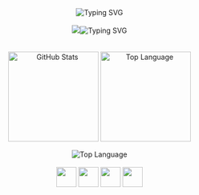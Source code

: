 
</samp>
</div>

<div align="center" width="100%">
  <img src="https://readme-typing-svg.demolab.com?font=Iosevka&color=f4cd7c&width=900&size=22&center=true&lines=I'm+from+Brazil;I'm+a+student+of+Software+engineering;I'm+also+a+Backend+Developer;Be+welcome!" alt="Typing SVG"/>
</div>

<br>
  <div align="center" width="100%">
  <img src="https://git.io/typing-svg"><img src="https://readme-typing-svg.demolab.com?font=Iosevka&size=22&duration=1000&pause=10000000000000000&color=F4CD7C&width=435&lines=Passionate+about+technology.+" alt="Typing SVG" />
</div>    
<br>
<br>
      
<div align="center">
  <img height=180 align="center" alt="GitHub Stats" src="https://github-readme-stats.vercel.app/api/?username=delsinx&show_icons=true&count_private=true&rank_icon=github&theme=ayu-mirage&font=Iosevka"/>
  <img height=180 align="center" alt="Top Language" src="https://github-readme-stats.vercel.app/api/top-langs/?username=delsinx&layout=compact&font=Iosevka&langs_count=16&theme=ayu-mirage"/>
  <br>
  <br>
  <img align="center" alt="Top Language" src="http://github-profile-summary-cards.vercel.app/api/cards/profile-details?username=delsinx&theme=ayu_mirage"/>
</div>


<div align="center" style="display: inline_block"><br>
  <img width="40" src="https://cdn.jsdelivr.net/gh/devicons/devicon@latest/icons/java/java-original.svg" />
  <img width="40" src="https://cdn.jsdelivr.net/gh/devicons/devicon@latest/icons/spring/spring-original.svg" />
  <img width="40" src="https://cdn.jsdelivr.net/gh/devicons/devicon@latest/icons/csharp/csharp-original.svg" />
  <img width="40" src="https://cdn.jsdelivr.net/gh/devicons/devicon@latest/icons/postgresql/postgresql-original.svg" />
</div>
